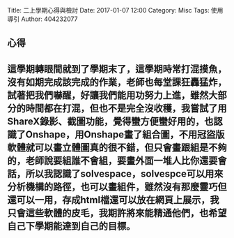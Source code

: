 Title: 二上學期心得與檢討
Date: 2017-01-07 12:00
Category: Misc
Tags: 使用導引
Author: 404232077


<h2>心得</h2>
<h2>這學期轉眼間就到了學期末了，這學期時常打混摸魚，沒有如期完成該完成的作業，老師也每堂課狂轟猛炸，試著把我們嚇醒，好讓我們能用功努力上進，雖然大部分的時間都在打混，但也不是完全沒收穫，我嘗試了用ShareX錄影、截圖功能，覺得蠻方便蠻好用的，也認識了Onshape，用Onshape畫了組合圖，不用冠盜版軟體就可以畫立體圖真的很不錯，但只會畫跟組是不夠的，老師說要組誰不會組，要畫外面一堆人比你還要會話，所以我認識了solvespace，solvespce可以用來分析機構的路徑，也可以畫組件，雖然沒有那麼靈巧但還可以一用，存成html檔還可以放在網頁上展示，我只會這些軟體的皮毛，我期許將來能精通他們，也希望自己下學期能達到自己的目標。</h2>